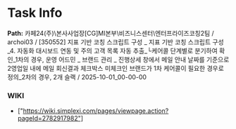 # Task Info

**Path:** 카페24(주)\본사사업장\[CG]MI본부\비즈니스센터\엔터프라이즈코칭2팀 / archoi03 / [350552] 지표 기반 코칭 스크립트 구성 _ 지표 기반 코칭 스크립트 구성_4. 자동화 대시보드 연동 및 주의 고객 목록 자동 추출_└케어콜 단계별로 분기하여 확인_1차의 경우, 운영 어드민 _ 브랜드 관리 _ 진행상세 창에서 메일 안내 날짜를 기준으로 2영업일 내에 메일 회신결과 체크박스 미체크인 브랜드가 1차 케어콜이 필요한 경우로 정의_2차의 경우, 2개 슬랙  / 2025-10-01_00-00-00

### WIKI
- ["https://wiki.simplexi.com/pages/viewpage.action?pageId=2782917982"]

